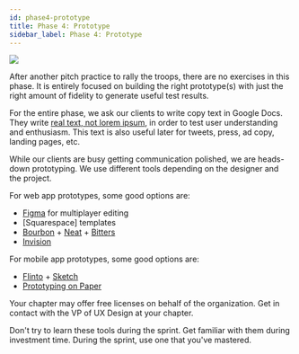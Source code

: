 ```yaml
---
id: phase4-prototype
title: Phase 4: Prototype
sidebar_label: Phase 4: Prototype
---
```


![](/img/figma.jpg)

After another pitch practice to rally the troops, there are no exercises in this
phase. It is entirely focused on building the right prototype(s) with just the
right amount of fidelity to generate useful test results.

For the entire phase, we ask our clients to write copy text in Google Docs. They
write [real text, not lorem ipsum](https://tbot.io/use-real-words), in order to
test user understanding and enthusiasm. This text is also useful later for
tweets, press, ad copy, landing pages, etc.

While our clients are busy getting communication polished, we are heads-down
prototyping. We use different tools depending on the designer and the project.

For web app prototypes, some good options are:

- [Figma](www.figma.com) for multiplayer editing
- [Squarespace] templates
- [Bourbon](bourbon.io) + [Neat](neat.bourbon.io) +
  [Bitters](bitters.bourbon.io)
- [Invision](www.invisionapp.com)

For mobile app prototypes, some good options are:

- [Flinto](https://www.flinto.com) + [Sketch](https://www.sketchapp.com)
- [Prototyping on Paper](https://popapp.in)

Your chapter may offer free licenses on behalf of the organization. Get in
contact with the VP of UX Design at your chapter.

Don't try to learn these tools during the sprint. Get familiar with them during
investment time. During the sprint, use one that you've mastered.

